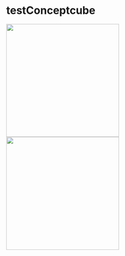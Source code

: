 # testConceptcube

<img src="https://firebasestorage.googleapis.com/v0/b/furniturestore-7cbec.appspot.com/o/github%2Fvideo10.gif?alt=media&token=082ef6eb-74d3-4572-a174-3f746bd9715f" width="300"/></img>
<img src="https://firebasestorage.googleapis.com/v0/b/furniturestore-7cbec.appspot.com/o/github%2Fvideo12.gif?alt=media&token=b53112e1-c8c3-4334-b31d-949549f52dc0" width="300"/></img>
